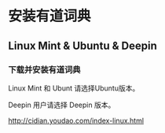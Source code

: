 # 安装有道词典

## Linux Mint & Ubuntu & Deepin

### 下载并安装有道词典

Linux Mint 和 Ubunt 请选择Ubuntu版本。

Deepin 用户请选择 Deepin 版本。

http://cidian.youdao.com/index-linux.html
